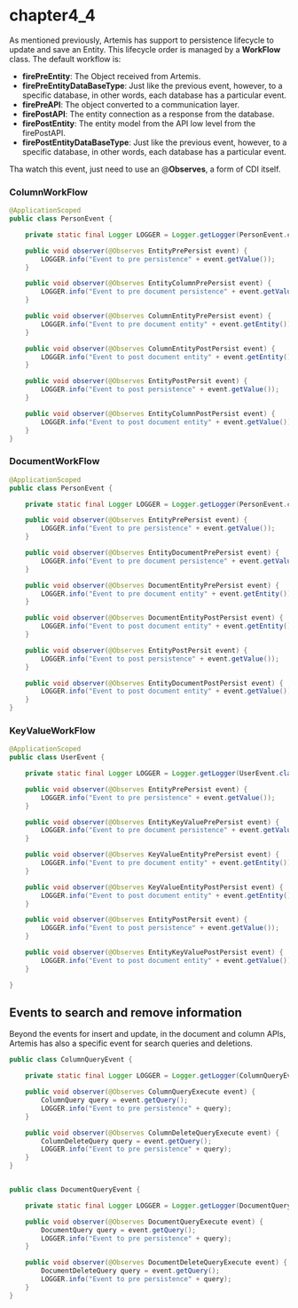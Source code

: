 # chapter4\_4

As mentioned previously, Artemis has support to persistence lifecycle to update and save an Entity. This lifecycle order is managed by a **WorkFlow** class. The default workflow is:

* **firePreEntity**: The Object received from Artemis.
* **firePreEntityDataBaseType**: Just like the previous event, however, to a specific database, in other words, each database has a particular event.
* **firePreAPI**: The object converted to a communication layer.
* **firePostAPI**: The entity connection as a response from the database.
* **firePostEntity**: The entity model from the API low level from the firePostAPI.
* **firePostEntityDataBaseType**:  Just like the previous event, however, to a specific database, in other words, each database has a particular event.

Tha watch this event, just need to use an @**Observes**, a form of CDI itself.

### ColumnWorkFlow

```java
@ApplicationScoped
public class PersonEvent {

    private static final Logger LOGGER = Logger.getLogger(PersonEvent.class.getName());

    public void observer(@Observes EntityPrePersist event) {
        LOGGER.info("Event to pre persistence" + event.getValue());
    }

    public void observer(@Observes EntityColumnPrePersist event) {
        LOGGER.info("Event to pre document persistence" + event.getValue());
    }

    public void observer(@Observes ColumnEntityPrePersist event) {
        LOGGER.info("Event to pre document entity" + event.getEntity());
    }

    public void observer(@Observes ColumnEntityPostPersist event) {
        LOGGER.info("Event to post document entity" + event.getEntity());
    }

    public void observer(@Observes EntityPostPersit event) {
        LOGGER.info("Event to post persistence" + event.getValue());
    }

    public void observer(@Observes EntityColumnPostPersist event) {
        LOGGER.info("Event to post document entity" + event.getValue());
    }
}
```

### DocumentWorkFlow

```java
@ApplicationScoped
public class PersonEvent {

    private static final Logger LOGGER = Logger.getLogger(PersonEvent.class.getName());

    public void observer(@Observes EntityPrePersist event) {
        LOGGER.info("Event to pre persistence" + event.getValue());
    }

    public void observer(@Observes EntityDocumentPrePersist event) {
        LOGGER.info("Event to pre document persistence" + event.getValue());
    }

    public void observer(@Observes DocumentEntityPrePersist event) {
        LOGGER.info("Event to pre document entity" + event.getEntity());
    }

    public void observer(@Observes DocumentEntityPostPersist event) {
        LOGGER.info("Event to post document entity" + event.getEntity());
    }

    public void observer(@Observes EntityPostPersit event) {
        LOGGER.info("Event to post persistence" + event.getValue());
    }

    public void observer(@Observes EntityDocumentPostPersist event) {
        LOGGER.info("Event to post document entity" + event.getValue());
    }
}
```

### KeyValueWorkFlow

```java
@ApplicationScoped
public class UserEvent {

    private static final Logger LOGGER = Logger.getLogger(UserEvent.class.getName());

    public void observer(@Observes EntityPrePersist event) {
        LOGGER.info("Event to pre persistence" + event.getValue());
    }

    public void observer(@Observes EntityKeyValuePrePersist event) {
        LOGGER.info("Event to pre document persistence" + event.getValue());
    }

    public void observer(@Observes KeyValueEntityPrePersist event) {
        LOGGER.info("Event to pre document entity" + event.getEntity());
    }

    public void observer(@Observes KeyValueEntityPostPersist event) {
        LOGGER.info("Event to post document entity" + event.getEntity());
    }

    public void observer(@Observes EntityPostPersit event) {
        LOGGER.info("Event to post persistence" + event.getValue());
    }

    public void observer(@Observes EntityKeyValuePostPersist event) {
        LOGGER.info("Event to post document entity" + event.getValue());
    }

}
```

## Events to search and remove information

Beyond the events for insert and update, in the document and column APIs, Artemis has also a specific event for search queries and deletions.

```java
public class ColumnQueryEvent {

    private static final Logger LOGGER = Logger.getLogger(ColumnQueryEvent.class.getName());

    public void observer(@Observes ColumnQueryExecute event) {
        ColumnQuery query = event.getQuery();
        LOGGER.info("Event to pre persistence" + query);
    }

    public void observer(@Observes ColumnDeleteQueryExecute event) {
        ColumnDeleteQuery query = event.getQuery();
        LOGGER.info("Event to pre persistence" + query);
    }
}


public class DocumentQueryEvent {

    private static final Logger LOGGER = Logger.getLogger(DocumentQueryEvent.class.getName());

    public void observer(@Observes DocumentQueryExecute event) {
        DocumentQuery query = event.getQuery();
        LOGGER.info("Event to pre persistence" + query);
    }

    public void observer(@Observes DocumentDeleteQueryExecute event) {
        DocumentDeleteQuery query = event.getQuery();
        LOGGER.info("Event to pre persistence" + query);
    }
}
```

